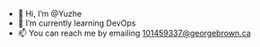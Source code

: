 - 👋 Hi, I’m @Yuzhe
- 🌱 I’m currently learning DevOps
- 📫 You can reach me by emailing 101459337@georgebrown.ca 

<!---
sumitrabahen/sumitrabahen is a ✨ special ✨ repository because its `README.md` (this file) appears on your GitHub profile.
You can click the Preview link to take a look at your changes.
--->

